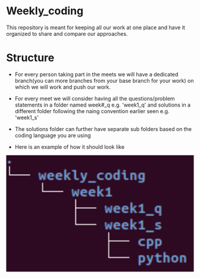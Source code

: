 # Weekly_coding

This repository is meant for keeping all our work at one place and have it organized to share and compare our approaches.

# Structure

* For every person taking part in the meets we will have a dedicated branch(you can more branches from your base branch for your work)  on which we will work and push our work.

* For every meet we will consider having all the questions/problem statements in a folder named week#_q e.g. 'week1_q' and solutions in a different folder following the naing convention earlier seen e.g. 'week1_s'

* The solutions folder can further have separate sub folders based on the coding language you are using

* Here is an example of how it should look like

![tree directory](./assets/imgs/tree.png)

